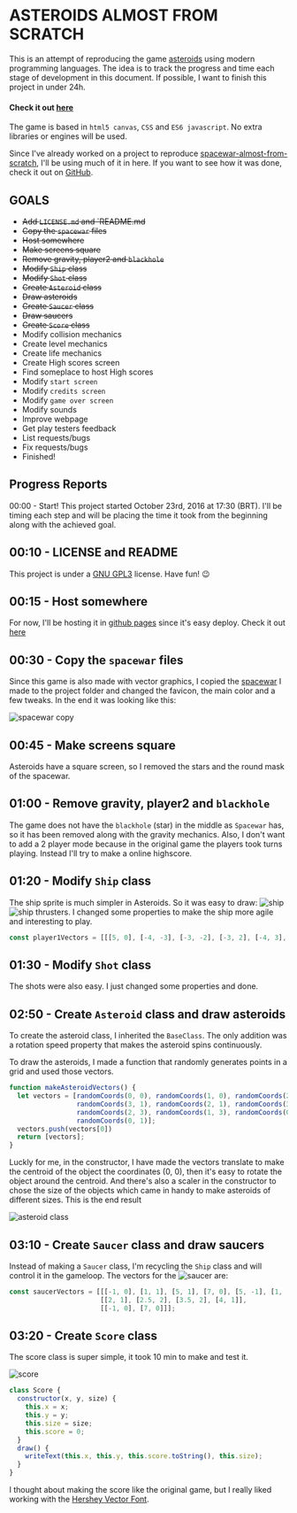 # ASTEROIDS ALMOST FROM SCRATCH
This is an attempt of reproducing the game [asteroids](https://en.wikipedia.org/wiki/asteroids!) using modern programming languages. The idea is to track the progress and time each stage of development in this document. If possible, I want to finish this project in under 24h.

#### Check it out [here](https://armlessjohn404.github.io/asteroids-almost-from-scratch/)

The game is based in `html5 canvas`, `CSS` and `ES6 javascript`. No extra libraries or engines will be used.

Since I've already worked on a project to reproduce [spacewar-almost-from-scratch](https://armlessjohn404.github.io/spacewar-almost-from-scratch/), I'll be using much of it in here. If you want to see how it was done, check it out on [GitHub](https://github.com/ArmlessJohn404/spacewar-almost-from-scratch).

## GOALS
* ~~Add `LICENSE.md` and `README.md~~
* ~~Copy the `spacewar` files~~
* ~~Host somewhere~~
* ~~Make screens square~~
* ~~Remove gravity, player2 and `blackhole`~~
* ~~Modify `Ship` class~~
* ~~Modify `Shot` class~~
* ~~Create `Asteroid` class~~
* ~~Draw asteroids~~
* ~~Create `Saucer` class~~
* ~~Draw saucers~~
* ~~Create `Score` class~~
* Modify collision mechanics
* Create level mechanics
* Create life mechanics
* Create High scores screen
* Find someplace to host High scores
* Modify `start screen`
* Modify `credits screen`
* Modify `game over screen`
* Modify sounds
* Improve webpage
* Get play testers feedback
* List requests/bugs
* Fix requests/bugs
* Finished!

## Progress Reports
00:00 - Start! This project started October 23rd, 2016 at 17:30 (BRT). I'll be timing each step and will be placing the time it took from the beginning along with the achieved goal.

## 00:10 - LICENSE and README
This project is under a [GNU GPL3](https://www.gnu.org/licenses/gpl-3.0.en.html) license. Have fun! :wink:

## 00:15 - Host somewhere
For now, I'll be hosting it in [github pages](https://pages.github.com/) since it's easy deploy. Check it out [here](https://armlessjohn404.github.io/asteroids-almost-from-scratch/)

## 00:30 - Copy the `spacewar` files
Since this game is also made with vector graphics, I copied the [spacewar](https://armlessjohn404.github.io/spacewar-almost-from-scratch/) I made to the project folder and changed the favicon, the main color and a few tweaks. In the end it was looking like this:

![spacewar copy](report-assets/spacewar-copy.png "spacewar copy")

## 00:45 - Make screens square
Asteroids have a square screen, so I removed the stars and the round mask of the spacewar.

## 01:00 - Remove gravity, player2 and `blackhole`
The game does not have the `blackhole` (star) in the middle as `Spacewar` has, so it has been removed along with the gravity mechanics. Also, I don't want to add a 2 player mode because in the original game the players took turns playing. Instead I'll try to make a online highscore.

## 01:20 - Modify `Ship` class
The ship sprite is much simpler in Asteroids. So it was easy to draw: ![ship](report-assets/ship.png "ship")
![ship thrusters](report-assets/ship-thrusters.png "ship thrusters"). I changed some properties to make the ship more agile and interesting to play.
```javascript
const player1Vectors = [[[5, 0], [-4, -3], [-3, -2], [-3, 2], [-4, 3], [5, 0]]];
```

## 01:30 - Modify `Shot` class
The shots were also easy. I just changed some properties and done.

## 02:50 - Create `Asteroid` class and draw asteroids
To create the asteroid class, I inherited the `BaseClass`. The only addition was a rotation speed property that makes the asteroid spins continuously.

To draw the asteroids, I made a function that randomly generates points in a grid and used those vectors.

```javascript
function makeAsteroidVectors() {
  let vectors = [randomCoords(0, 0), randomCoords(1, 0), randomCoords(2, 0), randomCoords(3, 0),
                 randomCoords(3, 1), randomCoords(2, 1), randomCoords(3, 2), randomCoords(3, 3),
                 randomCoords(2, 3), randomCoords(1, 3), randomCoords(0, 3), randomCoords(0, 2),
                 randomCoords(0, 1)];
  vectors.push(vectors[0])
  return [vectors];
}
```

Luckly for me, in the constructor, I have made the vectors translate to make the centroid of the object the coordinates (0, 0), then it's easy to rotate the object around the centroid. And there's also a scaler in the constructor to chose the size of the objects which came in handy to make asteroids of different sizes.
This is the end result

![asteroid class](report-assets/asteroid-class.gif "asteroid class")

## 03:10 - Create `Saucer` class and draw saucers
Instead of making a `Saucer` class, I'm recycling the `Ship` class and will control it in the gameloop.
The vectors for the
![saucer](report-assets/saucer.png "saucer") are:
```javascript
const saucerVectors = [[[-1, 0], [1, 1], [5, 1], [7, 0], [5, -1], [1, -1], [-1, 0]],
                       [[2, 1], [2.5, 2], [3.5, 2], [4, 1]],
                       [[-1, 0], [7, 0]]];
```

## 03:20 - Create `Score` class
The score class is super simple, it took 10 min to make and test it.

![score](report-assets/score.png "score")
```javascript
class Score {
  constructor(x, y, size) {
    this.x = x;
    this.y = y;
    this.size = size;
    this.score = 0;
  }
  draw() {
    writeText(this.x, this.y, this.score.toString(), this.size);
  }
}
```
I thought about making the score like the original game, but I really liked working with the [Hershey Vector Font](http://paulbourke.net/dataformats/hershey/).
